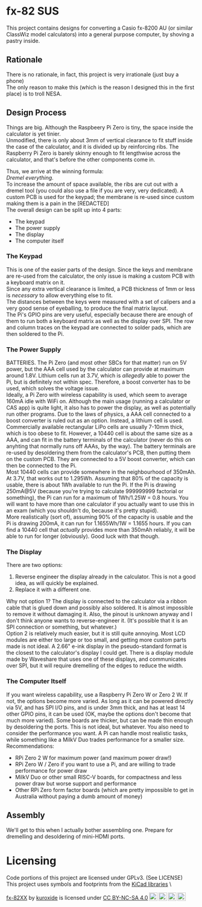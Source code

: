 # fx-82 SUS
This project contains designs for converting a Casio fx-8200 AU (or similar ClassWiz model calculators) into a general purpose computer, by shoving a pastry inside.

## Rationale
There is no rationale, in fact, this project is very irrationale (just buy a phone) \
The only reason to make this (which is the reason I designed this in the first place) is to troll NESA.

## Design Process
Things are big. Although the Raspbeery Pi Zero is tiny, the space inside the calculator is yet tinier. \
Unmodified, there is only about 3mm of vertical clearance to fit stuff inside the case of the calculator, and it is divided up by reinforcing ribs. The Raspberry Pi Zero is barely skinny enough to fit lengthwise across the calculator, and that's before the other components come in.

Thus, we arrive at the winning formula: \
*Dremel everything*. \
To increase the amount of space available, the ribs are cut out with a dremel tool (you could also use a file if you are very, very dedicated). A custom PCB is used for the keypad; the membrane is re-used since custom making them is a pain in the \[REDACTED] \
The overall design can be split up into 4 parts:
- The keypad
- The power supply
- The display
- The computer itself

### The Keypad
This is one of the easier parts of the design. Since the keys and membrane are re-used from the calculator, the only issue is making a custom PCB with a keyboard matrix on it. \
Since any extra vertical clearance is limited, a PCB thickness of 1mm or less is *necessary* to allow everything else to fit. \
The distances between the keys were measured with a set of calipers and a very good sense of eyeballing, to produce the final matrix layout. \
The Pi's GPIO pins are very useful, especially because there are enough of them to run both a keyboard matrix as well as the display over SPI. The row and column traces on the keypad are connected to solder pads, which are then soldered to the Pi.

### The Power Supply
BATTERIES. The Pi Zero (and most other SBCs for that matter) run on 5V power, but the AAA cell used by the calculator can provide at maximum around 1.8V. Lithium cells run at 3.7V, which is *allegedly* able to power the Pi, but is definitely not within spec. Therefore, a boost converter has to be used, which solves the voltage issue. \
Ideally, a Pi Zero with wireless capability is used, which seem to average 160mA idle with WiFi on. Although the main usage (running a calculator or CAS app) is quite light, it also has to power the display, as well as potentially run other programs. Due to the laws of physics, a AAA cell connected to a boost converter is ruled out as an option. Instead, a lithium cell is used. \
Commercially available rectangular LiPo cells are usually 7-10mm thick, which is too obese to fit. However, a 10440 cell is about the same size as a AAA, and can fit in the battery terminals of the calculator (never do this on anyhting that normally runs off AAAs, by the way). The battery terminals are re-used by desoldering them from the calculator's PCB, then putting them on the custom PCB. They are connected to a 5V boost converter, which can then be connected to the Pi. \
Most 10440 cells can provide somewhere in the neighbourhood of 350mAh. At 3.7V, that works out to 1.295Wh. Assuming that 80% of the capacity is usable, there is about 1Wh available to run the Pi. If the Pi is drawing 250mA@5V (because you're trying to calculate 999999999 factorial or something), the Pi can run for a maximum of 1Wh/1.25W = 0.8 hours. You will want to have more than one calculator if you actually want to use this in an exam (which you shouldn't do, because it's pretty stupid). \
More realistically (sort of), assuming 90% of the capacity is usable and the Pi is drawing 200mA, it can run for 1.1655Wh/1W = 1.1655 hours. If you can find a 10440 cell that *actually* provides more than 350mAh reliably, it will be able to run for longer (obviously). Good luck with that though.

### The Display
There are two options:
1. Reverse engineer the display already in the calculator. This is not a good idea, as will quickly be explained.
2. Replace it with a different one.

Why not option 1? The display is connected to the calculator via a ribbon cable that is glued down and possibly also soldered. It is almost impossible to remove it without damaging it. Also, the pinout is unknown anyway and I don't think anyone wants to reverse-engineer it. (It's possible that it is an SPI connection or something, but whatever.) \
Option 2 is relatively much easier, but it is still quite annoying. Most LCD modules are either too large or too small, and getting more custom parts made is not ideal. A 2.66" e-ink display in the pseudo-standard format is the closest to the calculator's display I could get. There is a display module made by Waveshare that uses one of these displays, and communicates over SPI, but it will require dremelling of the edges to reduce the width.

### The Computer Itself
If you want wireless capability, use a Raspberry Pi Zero W or Zero 2 W. If not, the options become more varied. As long as it can be powered directly via 5V, and has SPI I/O pins, and is under 3mm thick, and has at least 14 other GPIO pins, it can be used (OK, maybe the options don't become that much more varied). Some boards are thicker, but can be made thin enough by desoldering the ports. This is not ideal, but whatever. You also need to consider the performance you want. A Pi can handle most realistic tasks, while something like a MilkV Duo trades performance for a smaller size. \
Recommendations:
- RPi Zero 2 W for maximum power (and maximum power draw!)
- RPi Zero W / Zero if you want to use a Pi, and are willing to trade performance for power draw
- MilkV Duo or other small RISC-V boards, for compactness and less power draw but worse support and performance
- Other RPi Zero form factor boards (which are pretty impossible to get in Australia without paying a dumb amount of money)

## Assembly
We'll get to this when I actually bother assembling one. Prepare for dremelling and desoldering of mini-HDMI ports.

# Licensing
Code portions of this project are licensed under GPLv3. (See LICENSE) \
This project uses symbols and footprints from the [KiCad libraries](https://www.kicad.org/libraries/) \
 <p xmlns:cc="http://creativecommons.org/ns#" xmlns:dct="http://purl.org/dc/terms/"><a property="dct:title" rel="cc:attributionURL" href="https://github.com/kuroxide/fx-82XX">fx-82XX</a> by <a rel="cc:attributionURL dct:creator" property="cc:attributionName" href="https://github.com/kuroxide">kuroxide</a> is licensed under <a href="http://creativecommons.org/licenses/by-nc-sa/4.0/?ref=chooser-v1" target="_blank" rel="license noopener noreferrer" style="display:inline-block;">CC BY-NC-SA 4.0<img style="height:22px!important;margin-left:3px;vertical-align:text-bottom;" src="https://mirrors.creativecommons.org/presskit/icons/cc.svg?ref=chooser-v1"><img style="height:22px!important;margin-left:3px;vertical-align:text-bottom;" src="https://mirrors.creativecommons.org/presskit/icons/by.svg?ref=chooser-v1"><img style="height:22px!important;margin-left:3px;vertical-align:text-bottom;" src="https://mirrors.creativecommons.org/presskit/icons/nc.svg?ref=chooser-v1"><img style="height:22px!important;margin-left:3px;vertical-align:text-bottom;" src="https://mirrors.creativecommons.org/presskit/icons/sa.svg?ref=chooser-v1"></a></p> 
